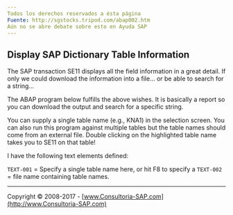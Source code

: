 ```yaml
---
Todos los derechos reservados a ésta página
Fuente: http://sgstocks.tripod.com/abap002.htm
Aún no se abre debate sobre esto en Ayuda SAP
---
```


## Display SAP Dictionary Table Information

The SAP transaction SE11 displays all the field information in a great detail. If only we could download the information into a file... or be able to search for a string...

The ABAP program below fulfills the above wishes. It is basically a report so you can download the output and search for a specific string.

You can supply a single table name (e.g., KNA1) in the selection screen. You can also run this program against multiple tables but the table names should come from an external file. Double clicking on the highlighted table name takes you to SE11 on that table!

I have the following text elements defined: 

`TEXT-001` = Specify a single table name here, or hit F8 to specify a `TEXT-002` = file name containing table names.



***

Copyright © 2008-2017 - [www.Consultoria-SAP.com](http://www.Consultoria-SAP.com)
